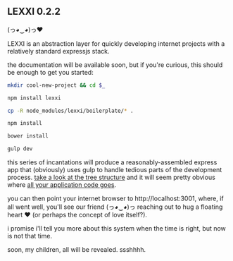 ## LEXXI 0.2.2

(っ◕‿◕)っ♥

LEXXI is an abstraction layer for quickly developing internet projects with a relatively standard expressjs stack.

the documentation will be available soon, but if you're curious, this should be enough to get you started:

```bash
mkdir cool-new-project && cd $_
```
```bash
npm install lexxi
```
```bash
cp -R node_modules/lexxi/boilerplate/* .
```
```bash
npm install
```
```bash
bower install
```
```bash
gulp dev
```

this series of incantations will produce a reasonably-assembled express app that (obviously) uses gulp to handle tedious parts of the development process. [take a look at the tree structure](https://github.com/hxgf/lexxi/tree/master/boilerplate) and it will seem pretty obvious where [all your application code goes](https://github.com/hxgf/lexxi/tree/master/boilerplate/app).

you can then point your internet browser to http://localhost:3001, where, if all went well, you'll see our friend (っ◕‿◕)っ reaching out to hug a floating heart ♥ (or perhaps the concept of love itself?).

i promise i'll tell you more about this system when the time is right, but now is not that time.

soon, my children, all will be revealed. ssshhhh.
